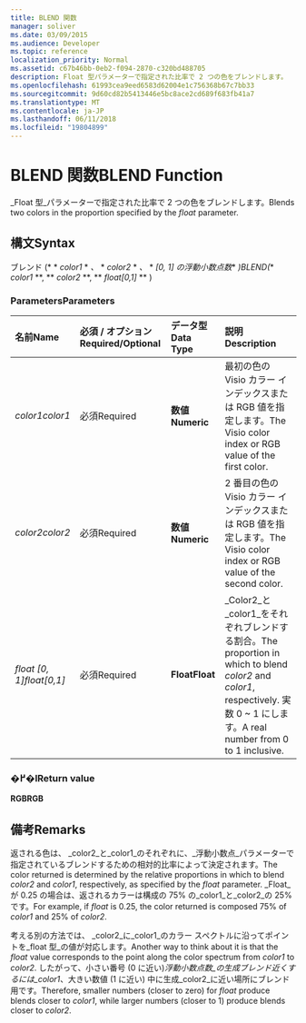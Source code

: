 ```yaml
---
title: BLEND 関数
manager: soliver
ms.date: 03/09/2015
ms.audience: Developer
ms.topic: reference
localization_priority: Normal
ms.assetid: c67b46bb-0eb2-f094-2870-c320bd488705
description: Float 型パラメーターで指定された比率で 2 つの色をブレンドします。
ms.openlocfilehash: 61993cea9eed6583d62004e1c756368b67c7bb33
ms.sourcegitcommit: 9d60cd82b5413446e5bc8ace2cd689f683fb41a7
ms.translationtype: MT
ms.contentlocale: ja-JP
ms.lasthandoff: 06/11/2018
ms.locfileid: "19804899"
---
```

# <a name="blend-function"></a><span data-ttu-id="29fbe-103">BLEND 関数</span><span class="sxs-lookup"><span data-stu-id="29fbe-103">BLEND Function</span></span>

<span data-ttu-id="29fbe-104">_Float 型_パラメーターで指定された比率で 2 つの色をブレンドします。</span><span class="sxs-lookup"><span data-stu-id="29fbe-104">Blends two colors in the proportion specified by the  _float_ parameter.</span></span> 
  
## <a name="syntax"></a><span data-ttu-id="29fbe-105">構文</span><span class="sxs-lookup"><span data-stu-id="29fbe-105">Syntax</span></span>

<span data-ttu-id="29fbe-106">ブレンド (* * *color1* * *、* * *color2* * *、* * *[0, 1] の浮動小数点数** *)</span><span class="sxs-lookup"><span data-stu-id="29fbe-106">BLEND(** *color1* **, ** *color2* **, ** *float[0,1]* ** )</span></span> 
  
### <a name="parameters"></a><span data-ttu-id="29fbe-107">Parameters</span><span class="sxs-lookup"><span data-stu-id="29fbe-107">Parameters</span></span>

|<span data-ttu-id="29fbe-108">**名前**</span><span class="sxs-lookup"><span data-stu-id="29fbe-108">**Name**</span></span>|<span data-ttu-id="29fbe-109">**必須 / オプション**</span><span class="sxs-lookup"><span data-stu-id="29fbe-109">**Required/Optional**</span></span>|<span data-ttu-id="29fbe-110">**データ型**</span><span class="sxs-lookup"><span data-stu-id="29fbe-110">**Data Type**</span></span>|<span data-ttu-id="29fbe-111">**説明**</span><span class="sxs-lookup"><span data-stu-id="29fbe-111">**Description**</span></span>|
|:-----|:-----|:-----|:-----|
| <span data-ttu-id="29fbe-112">_color1_</span><span class="sxs-lookup"><span data-stu-id="29fbe-112">_color1_</span></span> <br/> |<span data-ttu-id="29fbe-113">必須</span><span class="sxs-lookup"><span data-stu-id="29fbe-113">Required</span></span>  <br/> |<span data-ttu-id="29fbe-114">**数値**</span><span class="sxs-lookup"><span data-stu-id="29fbe-114">**Numeric**</span></span> <br/> |<span data-ttu-id="29fbe-115">最初の色の Visio カラー インデックスまたは RGB 値を指定します。</span><span class="sxs-lookup"><span data-stu-id="29fbe-115">The Visio color index or RGB value of the first color.</span></span>  <br/> |
| <span data-ttu-id="29fbe-116">_color2_</span><span class="sxs-lookup"><span data-stu-id="29fbe-116">_color2_</span></span> <br/> |<span data-ttu-id="29fbe-117">必須</span><span class="sxs-lookup"><span data-stu-id="29fbe-117">Required</span></span>  <br/> |<span data-ttu-id="29fbe-118">**数値**</span><span class="sxs-lookup"><span data-stu-id="29fbe-118">**Numeric**</span></span> <br/> |<span data-ttu-id="29fbe-119">2 番目の色の Visio カラー インデックスまたは RGB 値を指定します。</span><span class="sxs-lookup"><span data-stu-id="29fbe-119">The Visio color index or RGB value of the second color.</span></span>  <br/> |
| <span data-ttu-id="29fbe-120">_float [0, 1]_</span><span class="sxs-lookup"><span data-stu-id="29fbe-120">_float[0,1]_</span></span> <br/> |<span data-ttu-id="29fbe-121">必須</span><span class="sxs-lookup"><span data-stu-id="29fbe-121">Required</span></span>  <br/> |<span data-ttu-id="29fbe-122">**Float**</span><span class="sxs-lookup"><span data-stu-id="29fbe-122">**Float**</span></span> <br/> |<span data-ttu-id="29fbe-123">_Color2_と_color1_をそれぞれブレンドする割合。</span><span class="sxs-lookup"><span data-stu-id="29fbe-123">The proportion in which to blend  _color2_ and  _color1_, respectively.</span></span> <span data-ttu-id="29fbe-124">実数 0 ~ 1 にします。</span><span class="sxs-lookup"><span data-stu-id="29fbe-124">A real number from 0 to 1 inclusive.</span></span>  <br/> |
   
### <a name="return-value"></a><span data-ttu-id="29fbe-125">�߂�l</span><span class="sxs-lookup"><span data-stu-id="29fbe-125">Return value</span></span>

 <span data-ttu-id="29fbe-126">**RGB**</span><span class="sxs-lookup"><span data-stu-id="29fbe-126">**RGB**</span></span>
  
## <a name="remarks"></a><span data-ttu-id="29fbe-127">備考</span><span class="sxs-lookup"><span data-stu-id="29fbe-127">Remarks</span></span>

<span data-ttu-id="29fbe-128">返される色は、 _color2_と_color1_のそれぞれに、_浮動小数点_パラメーターで指定されているブレンドするための相対的比率によって決定されます。</span><span class="sxs-lookup"><span data-stu-id="29fbe-128">The color returned is determined by the relative proportions in which to blend  _color2_ and  _color1_, respectively, as specified by the  _float_ parameter.</span></span> <span data-ttu-id="29fbe-129">_Float_が 0.25 の場合は、返されるカラーは構成の 75% の_color1_と_color2_の 25% です。</span><span class="sxs-lookup"><span data-stu-id="29fbe-129">For example, if  _float_ is 0.25, the color returned is composed 75% of  _color1_ and 25% of  _color2_.</span></span> 
  
<span data-ttu-id="29fbe-130">考える別の方法では、 _color2_に_color1_のカラー スペクトルに沿ってポイントを_float 型_の値が対応します。</span><span class="sxs-lookup"><span data-stu-id="29fbe-130">Another way to think about it is that the  _float_ value corresponds to the point along the color spectrum from  _color1_ to  _color2_.</span></span> <span data-ttu-id="29fbe-131">したがって、小さい番号 (0 に近い)_浮動小数点数_の生成ブレンド近くするには_color1_、大きい数値 (1 に近い) 中に生成_color2_に近い場所にブレンド用です。</span><span class="sxs-lookup"><span data-stu-id="29fbe-131">Therefore, smaller numbers (closer to zero) for  _float_ produce blends closer to  _color1_, while larger numbers (closer to 1) produce blends closer to  _color2_.</span></span>
  

